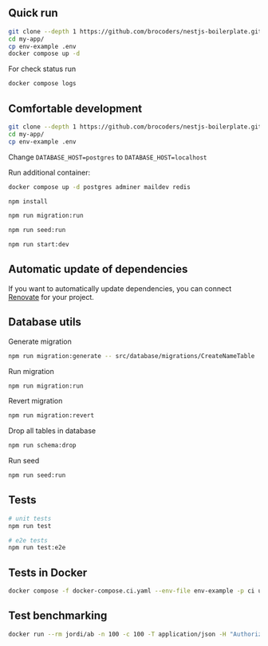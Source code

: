 ## Quick run

```bash
git clone --depth 1 https://github.com/brocoders/nestjs-boilerplate.git my-app
cd my-app/
cp env-example .env
docker compose up -d
```

For check status run

```bash
docker compose logs
```

## Comfortable development

```bash
git clone --depth 1 https://github.com/brocoders/nestjs-boilerplate.git my-app
cd my-app/
cp env-example .env
```

Change `DATABASE_HOST=postgres` to `DATABASE_HOST=localhost`

Run additional container:

```bash
docker compose up -d postgres adminer maildev redis
```

```bash
npm install

npm run migration:run

npm run seed:run

npm run start:dev
```

## Automatic update of dependencies

If you want to automatically update dependencies, you can connect [Renovate](https://github.com/marketplace/renovate) for your project.

## Database utils

Generate migration

```bash
npm run migration:generate -- src/database/migrations/CreateNameTable 
```

Run migration

```bash
npm run migration:run
```

Revert migration

```bash
npm run migration:revert
```

Drop all tables in database

```bash
npm run schema:drop
```

Run seed

```bash
npm run seed:run
```

## Tests

```bash
# unit tests
npm run test

# e2e tests
npm run test:e2e
```

## Tests in Docker

```bash
docker compose -f docker-compose.ci.yaml --env-file env-example -p ci up --build --exit-code-from api && docker compose -p ci rm -svf
```

## Test benchmarking

```bash
docker run --rm jordi/ab -n 100 -c 100 -T application/json -H "Authorization: Bearer USER_TOKEN" -v 2 http://<server_ip>:3000/api/v1/users
```